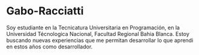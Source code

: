 # Gabo-Racciatti
Soy estudiante en la Tecnicatura Universitaria en Programación, en la Universidad Técnologica Nacional, Facultad Regional Bahia Blanca.
Estoy buscando nuevas experiencias que me permitan desarrollar lo que aprendi en estos años como desarrollador.
